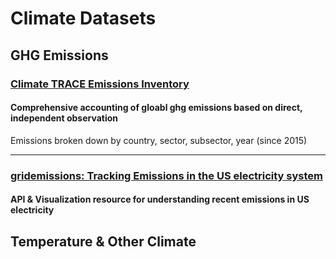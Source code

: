 # Climate Datasets

## GHG Emissions
### [Climate TRACE Emissions Inventory](https://www.climatetrace.org/inventory)
#### Comprehensive accounting of gloabl ghg emissions based on direct, independent observation
Emissions broken down by country, sector, subsector, year (since 2015)

---

### [gridemissions: Tracking Emissions in the US electricity system](https://github.com/jdechalendar/gridemissions/)
#### API & Visualization resource for understanding recent emissions in US electricity


## Temperature & Other Climate 

